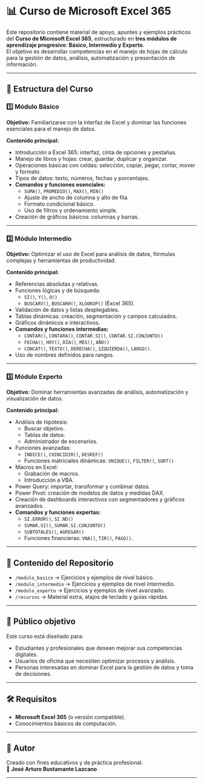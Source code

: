 # 📊 Curso de Microsoft Excel 365

Este repositorio contiene material de apoyo, apuntes y ejemplos prácticos del **Curso de Microsoft Excel 365**, estructurado en **tres módulos de aprendizaje progresivo**: **Básico, Intermedio y Experto**.  
El objetivo es desarrollar competencias en el manejo de hojas de cálculo para la gestión de datos, análisis, automatización y presentación de información.

---

## 🚀 Estructura del Curso

### 1️⃣ Módulo Básico
**Objetivo:** Familiarizarse con la interfaz de Excel y dominar las funciones esenciales para el manejo de datos.  

**Contenido principal:**
- Introducción a Excel 365: interfaz, cinta de opciones y pestañas.
- Manejo de libros y hojas: crear, guardar, duplicar y organizar.
- Operaciones básicas con celdas: selección, copiar, pegar, cortar, mover y formato.
- Tipos de datos: texto, números, fechas y porcentajes.
- **Comandos y funciones esenciales:**
  - `SUMA()`, `PROMEDIO()`, `MAX()`, `MIN()`
  - Ajuste de ancho de columna y alto de fila.
  - Formato condicional básico.
  - Uso de filtros y ordenamiento simple.
- Creación de gráficos básicos: columnas y barras.

---

### 2️⃣ Módulo Intermedio
**Objetivo:** Optimizar el uso de Excel para análisis de datos, fórmulas complejas y herramientas de productividad.  

**Contenido principal:**
- Referencias absolutas y relativas.
- Funciones lógicas y de búsqueda:
  - `SI()`, `Y()`, `O()`
  - `BUSCARV()`, `BUSCARH()`, `XLOOKUP()` (Excel 365).
- Validación de datos y listas desplegables.
- Tablas dinámicas: creación, segmentación y campos calculados.
- Gráficos dinámicos e interactivos.
- **Comandos y funciones intermedias:**
  - `CONTAR()`, `CONTARA()`, `CONTAR.SI()`, `CONTAR.SI.CONJUNTO()`
  - `FECHA()`, `HOY()`, `DÍA()`, `MES()`, `AÑO()`
  - `CONCAT()`, `TEXTO()`, `DERECHA()`, `IZQUIERDA()`, `LARGO()`.
- Uso de nombres definidos para rangos.

---

### 3️⃣ Módulo Experto
**Objetivo:** Dominar herramientas avanzadas de análisis, automatización y visualización de datos.  

**Contenido principal:**
- Análisis de hipótesis:
  - Buscar objetivo.
  - Tablas de datos.
  - Administrador de escenarios.
- Funciones avanzadas:
  - `INDICE()`, `COINCIDIR()`, `DESREF()`
  - Funciones matriciales dinámicas: `UNIQUE()`, `FILTER()`, `SORT()`
- Macros en Excel:
  - Grabación de macros.
  - Introducción a VBA.
- Power Query: importar, transformar y combinar datos.
- Power Pivot: creación de modelos de datos y medidas DAX.
- Creación de dashboards interactivos con segmentadores y gráficos avanzados.
- **Comandos y funciones expertas:**
  - `SI.ERROR()`, `SI.ND()`
  - `SUMAR.SI()`, `SUMAR.SI.CONJUNTO()`
  - `SUBTOTALES()`, `AGREGAR()`
  - Funciones financieras: `VNA()`, `TIR()`, `PAGO()`.

---

## 📂 Contenido del Repositorio
- `/modulo_basico` → Ejercicios y ejemplos de nivel básico.
- `/modulo_intermedio` → Ejercicios y ejemplos de nivel intermedio.
- `/modulo_experto` → Ejercicios y ejemplos de nivel avanzado.
- `/recursos` → Material extra, atajos de teclado y guías rápidas.

---

## 🎯 Público objetivo
Este curso está diseñado para:
- Estudiantes y profesionales que deseen mejorar sus competencias digitales.
- Usuarios de oficina que necesiten optimizar procesos y análisis.
- Personas interesadas en dominar Excel para la gestión de datos y toma de decisiones.

---

## 🛠️ Requisitos
- **Microsoft Excel 365** (o versión compatible).
- Conocimientos básicos de computación.

---

## 📌 Autor
Creado con fines educativos y de práctica profesional.  
👤 **José Arturo Bustamante Lazcano**

---
